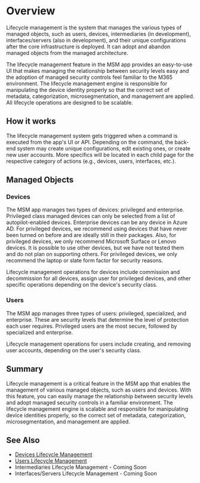 # Overview

Lifecycle management is the system that manages the various types of managed objects, such as users, devices, intermediaries (in development), interfaces/servers (also in development), and their unique configurations after the core infrastructure is deployed. It can adopt and abandon managed objects from the managed architecture.

The lifecycle management feature in the MSM app provides an easy-to-use UI that makes managing the relationship between security levels easy and the adoption of managed security controls feel familiar to the M365 environment. The lifecycle management engine is responsible for manipulating the device identity properly so that the correct set of metadata, categorization, microsegmentation, and management are applied. All lifecycle operations are designed to be scalable.

## How it works

The lifecycle management system gets triggered when a command is executed from the app's UI or API. Depending on the command, the back-end system may create unique configurations, edit existing ones, or create new user accounts. More specifics will be located in each child page for the respective category of actions (e.g., devices, users, interfaces, etc.).

## Managed Objects

### Devices

The MSM app manages two types of devices: privileged and enterprise. Privileged class managed devices can only be selected from a list of autopilot-enabled devices. Enterprise devices can be any device in Azure AD. For privileged devices, we recommend using devices that have never been turned on before and are ideally still in their packages. Also, for privileged devices, we only recommend Microsoft Surface or Lenovo devices. It is possible to use other devices, but we have not tested them and do not plan on supporting others. For privileged devices, we only recommend the laptop or slate form factor for security reasons.

Lifecycle management operations for devices include commission and decommission for all devices, assign user for privileged devices, and other specific operations depending on the device's security class.

### Users

The MSM app manages three types of users: privileged, specialized, and enterprise. These are security levels that determine the level of protection each user requires. Privileged users are the most secure, followed by specialized and enterprise.

Lifecycle management operations for users include creating, and removing user accounts, depending on the user's security class.

## Summary

Lifecycle management is a critical feature in the MSM app that enables the management of various managed objects, such as users and devices. With this feature, you can easily manage the relationship between security levels and adopt managed security controls in a familiar environment. The lifecycle management engine is scalable and responsible for manipulating device identities properly, so the correct set of metadata, categorization, microsegmentation, and management are applied.

## See Also

- [Devices Lifecycle Management](./Device)
- [Users Lifecycle Management](./User)
- Intermediaries Lifecycle Management - Coming Soon
- Interfaces/Servers Lifecycle Management - Coming Soon
